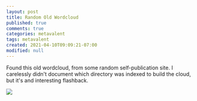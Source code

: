 ```yaml
---
layout: post
title: Random Old Wordcloud
published: true
comments: true
categories: metavalent
tags: metavalent
created: 2021-04-10T09:09:21-07:00
modified: null
---
```


Found this old wordcloud, from some random self-publication site. I carelessly didn't document which directory was indexed to build the cloud, but it's and interesting flashback.

![](/assets/images/wordcloud.1000.jpg)

<!-- 
[Watch here](https://youtu.be/12345) if the embed below does not behave nicely. 

<div class="embed-container"><iframeloading="lazy" width="560" height="315" src="https://www.youtube.com/embed/12345" title="YouTube video player" frameborder="0" allow="accelerometer; autoplay; clipboard-write; encrypted-media; gyroscope; picture-in-picture" allowfullscreen></iframe></div>
-->
